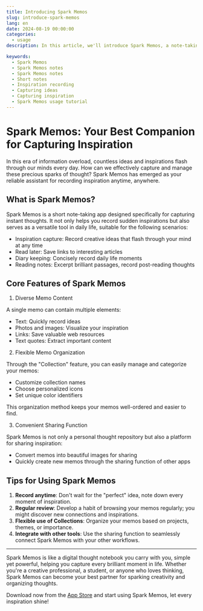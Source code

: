 ```yaml
---
title: Introducing Spark Memos
slug: introduce-spark-memos
lang: en
date: 2024-08-19 00:00:00
categories:
  - usage
description: In this article, we'll introduce Spark Memos, a note-taking app that helps you capture your thoughts and inspirations.

keywords:
  - Spark Memos
  - Spark Memos notes
  - Spark Memos notes
  - Short notes
  - Inspiration recording
  - Capturing ideas
  - Capturing inspiration
  - Spark Memos usage tutorial
---
```


# Spark Memos: Your Best Companion for Capturing Inspiration

In this era of information overload, countless ideas and inspirations flash through our minds every day. How can we effectively capture and manage these precious sparks of thought? Spark Memos has emerged as your reliable assistant for recording inspiration anytime, anywhere.

## What is Spark Memos?

Spark Memos is a short note-taking app designed specifically for capturing instant thoughts. It not only helps you record sudden inspirations but also serves as a versatile tool in daily life, suitable for the following scenarios:

- Inspiration capture: Record creative ideas that flash through your mind at any time
- Read later: Save links to interesting articles
- Diary keeping: Concisely record daily life moments
- Reading notes: Excerpt brilliant passages, record post-reading thoughts

## Core Features of Spark Memos

1. Diverse Memo Content

A single memo can contain multiple elements:

- Text: Quickly record ideas
- Photos and images: Visualize your inspiration
- Links: Save valuable web resources
- Text quotes: Extract important content

2. Flexible Memo Organization

Through the "Collection" feature, you can easily manage and categorize your memos:

- Customize collection names
- Choose personalized icons
- Set unique color identifiers

This organization method keeps your memos well-ordered and easier to find.

3. Convenient Sharing Function

Spark Memos is not only a personal thought repository but also a platform for sharing inspiration:

- Convert memos into beautiful images for sharing
- Quickly create new memos through the sharing function of other apps

## Tips for Using Spark Memos

1. **Record anytime**: Don't wait for the "perfect" idea, note down every moment of inspiration.
2. **Regular review**: Develop a habit of browsing your memos regularly; you might discover new connections and inspirations.
3. **Flexible use of Collections**: Organize your memos based on projects, themes, or importance.
4. **Integrate with other tools**: Use the sharing function to seamlessly connect Spark Memos with your other workflows.

---

Spark Memos is like a digital thought notebook you carry with you, simple yet powerful, helping you capture every brilliant moment in life. Whether you're a creative professional, a student, or anyone who loves thinking, Spark Memos can become your best partner for sparking creativity and organizing thoughts.

Download now from the [App Store](https://weel.one/spark-ios) and start using Spark Memos, let every inspiration shine!

